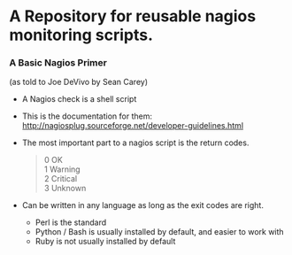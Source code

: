 # A Repository for reusable nagios monitoring scripts.

### A Basic Nagios Primer 
(as told to Joe DeVivo by Sean Carey)

* A Nagios check is a shell script

* This is the documentation for them: http://nagiosplug.sourceforge.net/developer-guidelines.html

* The most important part to a nagios script is the return codes.

  >  0 OK  
  >  1 Warning   
  >  2 Critical  
  >  3 Unknown  
  
* Can be written in any language as long as the exit codes are right.

  * Perl is the standard
  * Python / Bash is usually installed by default, and easier to work with
  * Ruby is not usually installed by default
  